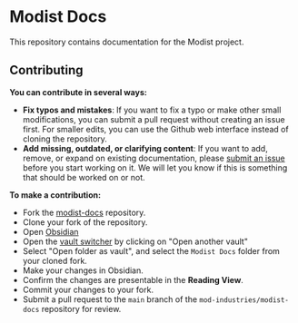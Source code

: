 # Modist Docs

This repository contains documentation for the Modist project.

## Contributing

**You can contribute in several ways:**

* **Fix typos and mistakes**: If you want to fix a typo or make other small modifications, you can submit a pull request without creating an issue first. For smaller edits, you can use the Github web interface instead of cloning the repository.
* **Add missing, outdated, or clarifying content**: If you want to add, remove, or expand on existing documentation, please [submit an issue](https://github.com/mod-industries/modist-docs/issues/new) before you start working on it. We will let you know if this is something that should be worked on or not.

**To make a contribution:**

* Fork the [modist-docs](https://github.com/mod-industries/modist-docs) repository.
* Clone your fork of the repository.
* Open [Obsidian](https://obsidian.md/)
* Open the [vault switcher](https://help.obsidian.md/Files+and+folders/Manage+vaults) by clicking on "Open another vault"
* Select "Open folder as vault", and select the `Modist Docs` folder from your cloned fork.
* Make your changes in Obsidian.
* Confirm the changes are presentable in the **Reading View**.
* Commit your changes to your fork.
* Submit a pull request to the `main` branch of the `mod-industries/modist-docs` repository for review.

